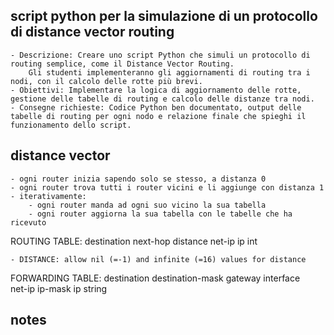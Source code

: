 ## script python per la simulazione di un protocollo di distance vector routing

    - Descrizione: Creare uno script Python che simuli un protocollo di routing semplice, come il Distance Vector Routing. 
        Gli studenti implementeranno gli aggiornamenti di routing tra i nodi, con il calcolo delle rotte più brevi.
    - Obiettivi: Implementare la logica di aggiornamento delle rotte, gestione delle tabelle di routing e calcolo delle distanze tra nodi.
    - Consegne richieste: Codice Python ben documentato, output delle tabelle di routing per ogni nodo e relazione finale che spieghi il funzionamento dello script.

## distance vector
    
    - ogni router inizia sapendo solo se stesso, a distanza 0
    - ogni router trova tutti i router vicini e li aggiunge con distanza 1
    - iterativamente:
        - ogni router manda ad ogni suo vicino la sua tabella
        - ogni router aggiorna la sua tabella con le tabelle che ha ricevuto

ROUTING TABLE:
   destination      next-hop        distance
       net-ip           ip             int

    - DISTANCE: allow nil (=-1) and infinite (=16) values for distance

FORWARDING TABLE:
    destination     destination-mask    gateway     interface     
       net-ip          ip-mask            ip          string     

## notes

